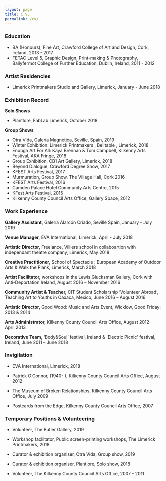 ```yaml
---
layout: page
title: C.V.
permalink: /cv/
---
```


### Education
* BA (Honours), Fine Art, Crawford College of Art and Design, Cork, Ireland, 2013 - 2017
* FETAC Level 5, Graphic Design, Print-making & Photography, Ballyfermot College of Further Education, Dublin, Ireland, 2011 - 2012

### Artist Residencies 

* Limerick Printmakers Studio and Gallery, Limerick, January - June 2018

### Exhibition Record

**Solo Shows**
* Plantlore, FabLab Limerick, October 2018

**Group Shows**
* Otra Vida, Galería Magnetica, Seville, Spain, 2019
* Winter Exhibition: Limerick Printmakers , Belltable , Limerick, 2018
* Enough Art For All: Kaya Brennan & Tom Campbell, Kilkenny Arts Festival, AKA Fringe, 2018
* Group Exhibition, CB1 Art Gallery, Limerick, 2018
* Beyond Dialogue, Crawford Degree Show, 2017
* KFEST Arts Festival, 2017
* Murmuration, Group Show, The Village Hall, Cork 2016
* KFEST Arts Festival, 2016
* Camden Palace Hotel Community Arts Centre, 2015
* KFest Arts Festival, 2015
* Kilkenny County Council Arts Office, Gallery Space, 2012


### Work Experience

**Gallery Assistant,** Galería Alarcón Criado, Seville Spain, January - July 2019


**Venue Manager,** EVA International, Limerick, April - July 2018


**Artistic Director,** Freelance, Villiers school in collaboartion with independant theatre company, Limerick, May 2018 

**Creative Practitioner,** School of Spectacle : European Academy of Outdoor Arts & Walk the Plank, Limerick, March 2018

**Artist Facilitator,** workshops in the Lewis Glucksman Gallery, Cork with Anti-Deportation Ireland, August 2016 – November 2016


**Community Artist & Teacher,** CIT Student Scholarship ‘Volunteer Abroad’, Teaching Art to Youths in Oaxaca, Mexico, June 2016 – August 2016

**Artistic Director,** Good Wood: Music and Arts Event, Wicklow, Good Friday: 2013 & 2014 


**Arts Administrator,** Kilkenny County Council Arts Office, August 2012 – April 2013


**Decorative Team,** ‘Body&Soul’ festival, Ireland & 'Electric Picnic' festival, Ireland, June 2011 – June 2018


### Invigilation
* EVA International, Limerick, 2018

* Patrick O’Connor, (1940- ), Kilkenny County Council Arts Office, August 2012

* The Museum of Broken Relationships, Kilkenny County Council Arts Office, July 2009

* Postcards from the Edge, Kilkenny County Council Arts Office, 2007

### Temporary Positions & Volunteering
* Volunteer, The Butler Gallery, 2019

* Workshop facilitator, Public screen-printing workshops, The Limerick Printmakers, 2018

* Curator & exhibition organiser, Otra Vida, Group show, 2019

* Curator & exhibition organiser, Plantlore, Solo show, 2018

* Volunteer, The Kilkenny County Council Arts Office, 2007 - 2011


